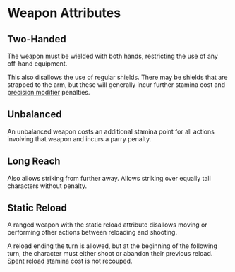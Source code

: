 # Weapon Attributes

## Two-Handed
The weapon must be wielded with both hands, restricting the use of any off-hand equipment. 

This also disallows the use of regular shields. There may be shields that are strapped to the arm, but these will generally incur further stamina cost and [precision modifier](../../combat/combat-attributes#Precision-[Prec]) penalties. 

## Unbalanced
An unbalanced weapon costs an additional stamina point for all actions involving that weapon and incurs a parry penalty. 

## Long Reach
Also allows striking from further away. 
Allows striking over equally tall characters without penalty. 

## Static Reload
A ranged weapon with the static reload attribute disallows moving or performing other actions between reloading and shooting. 

A reload ending the turn is allowed, but at the beginning of the following turn, the character must either shoot or abandon their previous reload. Spent reload stamina cost is not recouped. 